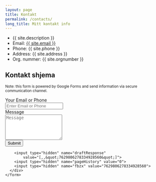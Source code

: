 ```yaml
---
layout: page
title: Kontakt
permalink: /contacts/
long_title: Mitt kontakt info
---
```

<div class="container">
<div class="row">
  <ul class="contact-list">
    <li>{{ site.description }}</li>
    <li>Email: <a href="mailto:{{ site.email }}">{{ site.email }}</a></li>
    <li>Phone: {{ site.phone }}</li>
    <li>Address: {{ site.address }}</li>
    <li>Org. nummer: {{ site.orgnumber }}</li>
  </ul>
</div>
</div>

## Kontakt shjema

<sup>Note: this form is powered by Google Forms and send information via secure communication channel.</sup>

<div class="container">
  <div class="row">
    <form role="form" action="https://docs.google.com/forms/d/1KN1BQ1HWdrGHOZ0njf2K3WXvjQWT8EyiQwBKqHcTz6Q/formResponse?embedded=true" method="POST" target="_self" onsubmit="">
    <div class="col-lg-4">
      <div class="form-group required">
        <label for="InputName" class="control-label">Your Email or Phone</label>
        <div class="input-group">
          <input type="text" class="form-control" name="entry.203897919" id="InputName" placeholder="Enter Email or Phone" required>
          <span class="input-group-addon"></span></div>
      </div>
      <div class="form-group">
        <label for="InputMessage" class="control-label">Message</label>
        <div class="input-group">
          <textarea name="entry.1247437116" id="InputMessage" class="form-control" rows="5" placeholder="Message"></textarea>
          <span class="input-group-addon"></span></div>
      </div>
      <input type="submit" name="submit" id="submit" value="Submit" class="btn btn-default pull-right">

        <input type="hidden" name="draftResponse"
            value="[,,&quot;7629806278334928560&quot;]">
        <input type="hidden" name="pageHistory" value="0">
        <input type="hidden" name="fbzx" value="7629806278334928560">
      </div>
    </form>
  </div>
</div>
